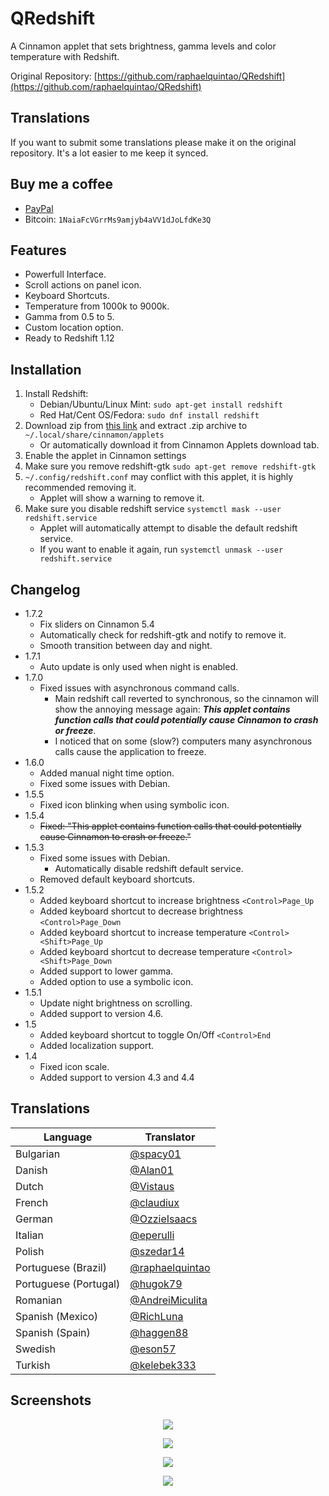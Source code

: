 QRedshift
===
A Cinnamon applet that sets brightness, gamma levels and color temperature with Redshift.

Original Repository: [https://github.com/raphaelquintao/QRedshift](https://github.com/raphaelquintao/QRedshift)

## Translations
If you want to submit some translations please make it on the original repository. It's a lot easier to me keep it synced.

## Buy me a coffee
 - [PayPal](https://www.paypal.com/cgi-bin/webscr?cmd=_s-xclick&hosted_button_id=ZLHQD3GQ5YNR6&source=url)
 - Bitcoin: `1NaiaFcVGrrMs9amjyb4aVV1dJoLfdKe3Q`

## Features
* Powerfull Interface.
* Scroll actions on panel icon.
* Keyboard Shortcuts.
* Temperature from 1000k to 9000k.
* Gamma from 0.5 to 5.
* Custom location option.
* Ready to Redshift 1.12

## Installation
1. Install Redshift:
    - Debian/Ubuntu/Linux Mint: `sudo apt-get install redshift`
    - Red Hat/Cent OS/Fedora: `sudo dnf install redshift`
2. Download zip from [this link](https://cinnamon-spices.linuxmint.com/files/applets/qredshift@quintao.zip) and extract .zip archive to `~/.local/share/cinnamon/applets`
    - Or automatically download it from Cinnamon Applets download tab.
3. Enable the applet in Cinnamon settings
4. Make sure you remove redshift-gtk `sudo apt-get remove redshift-gtk`
5. `~/.config/redshift.conf` may conflict with this applet, it is highly recommended removing it.
    - Applet will show a warning to remove it.
6. Make sure you disable redshift service `systemctl mask --user redshift.service`
    - Applet will automatically attempt to disable the default redshift service.
    - If you want to enable it again, run `systemctl unmask --user redshift.service`

## Changelog
* 1.7.2
    - Fix sliders on Cinnamon 5.4
    - Automatically check for redshift-gtk and notify to remove it.
    - Smooth transition between day and night.
* 1.7.1
    - Auto update is only used when night is enabled.
* 1.7.0
    - Fixed issues with asynchronous command calls.
        - Main redshift call reverted to synchronous, so the cinnamon will show the annoying message again: ***This applet contains function calls that could potentially cause Cinnamon to crash or freeze***.
        - I noticed that on some (slow?) computers many asynchronous calls cause the application to freeze.
* 1.6.0
    - Added manual night time option.
    - Fixed some issues with Debian.
* 1.5.5
    - Fixed icon blinking when using symbolic icon.
* 1.5.4
    - ~~Fixed: "This applet contains function calls that could potentially cause Cinnamon to crash or freeze."~~
* 1.5.3
    - Fixed some issues with Debian.
        - Automatically disable redshift default service.
    - Removed default keyboard shortcuts.
* 1.5.2
    - Added keyboard shortcut to increase brightness `<Control>Page_Up`
    - Added keyboard shortcut to decrease brightness `<Control>Page_Down`
    - Added keyboard shortcut to increase temperature `<Control><Shift>Page_Up`
    - Added keyboard shortcut to decrease temperature `<Control><Shift>Page_Down`
    - Added support to lower gamma.
    - Added option to use a symbolic icon.
* 1.5.1
    - Update night brightness on scrolling.
    - Added support to version 4.6.
* 1.5
    - Added keyboard shortcut to toggle On/Off `<Control>End`
    - Added localization support.
* 1.4
    - Fixed icon scale.
    - Added support to version 4.3 and 4.4

## Translations
| Language              | Translator                                                                                                        |
|-----------------------|-------------------------------------------------------------------------------------------------------------------|
| Bulgarian             | <a href="https://github.com/spacy01" target="_blank" title="@spacy01 on Github">@spacy01</a>                      |
| Danish                | <a href="https://github.com/Alan01" target="_blank" title="@Alan01 on Github">@Alan01</a>                         |
| Dutch                 | <a href="https://github.com/Vistaus" target="_blank" title="@Vistaus on Github">@Vistaus</a>                      |
| French                | <a href="https://github.com/claudiux" target="_blank" title="@claudiux on Github">@claudiux</a>                   |
| German                | <a href="https://github.com/OzzieIsaacs" target="_blank" title="@OzzieIsaacs on Github">@OzzieIsaacs</a>          |
| Italian               | <a href="https://github.com/eperulli" target="_blank" title="@eperulli on Github">@eperulli</a>                   |
| Polish                | <a href="https://github.com/szedar14" target="_blank" title="@szedar14 on Github">@szedar14</a>                   |
| Portuguese (Brazil)   | <a href="https://github.com/raphaelquintao" target="_blank" title="@raphaelquintao on Github">@raphaelquintao</a> |
| Portuguese (Portugal) | <a href="https://github.com/hugok79" target="_blank" title="@hugok79 on Github">@hugok79</a>                      |
| Romanian              | <a href="https://github.com/AndreiMiculita" target="_blank" title="@AndreiMiculita on Github">@AndreiMiculita</a> |
| Spanish (Mexico)      | <a href="https://github.com/RichLuna" target="_blank" title="@RichLuna on Github">@RichLuna</a>                   |
| Spanish (Spain)       | <a href="https://github.com/haggen88" target="_blank" title="@haggen88 on Github">@haggen88</a>                   |
| Swedish               | <a href="https://github.com/eson57" target="_blank" title="@eson57 on Github">@eson57</a>                         |
| Turkish               | <a href="https://github.com/kelebek333" target="_blank" title="@kelebek333 on Github">@kelebek333</a>             |

## Screenshots
<span style="display:block; text-align:center">

![](https://raw.githubusercontent.com/raphaelquintao/QRedshift/master/screenshot.png)

![](https://raw.githubusercontent.com/raphaelquintao/QRedshift/master/screenshots/screenshot1.png)

![](https://raw.githubusercontent.com/raphaelquintao/QRedshift/master/screenshots/screenshot2.png)

![](https://raw.githubusercontent.com/raphaelquintao/QRedshift/master/screenshots/screenshot3.png)

</span>
